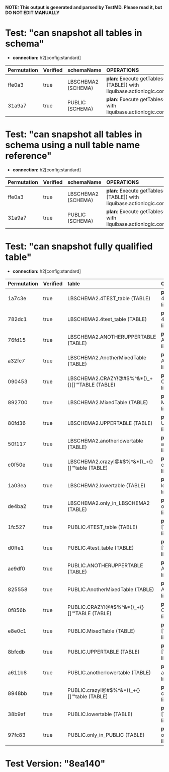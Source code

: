 **NOTE: This output is generated and parsed by TestMD. Please read it, but DO NOT EDIT MANUALLY**

# Test: "can snapshot all tables in schema" #

- **connection:** h2[config:standard]

| Permutation | Verified | schemaName         | OPERATIONS
| :---------- | :------- | :----------------- | :------
| ffe0a3      | true     | LBSCHEMA2 (SCHEMA) | **plan**: Execute getTables(null, LBSCHEMA2, null, [TABLE]) with liquibase.actionlogic.core.QueryJdbcMetaDataLogic
| 31a9a7      | true     | PUBLIC (SCHEMA)    | **plan**: Execute getTables(null, PUBLIC, null, [TABLE]) with liquibase.actionlogic.core.QueryJdbcMetaDataLogic

# Test: "can snapshot all tables in schema using a null table name reference" #

- **connection:** h2[config:standard]

| Permutation | Verified | schemaName         | OPERATIONS
| :---------- | :------- | :----------------- | :------
| ffe0a3      | true     | LBSCHEMA2 (SCHEMA) | **plan**: Execute getTables(null, LBSCHEMA2, null, [TABLE]) with liquibase.actionlogic.core.QueryJdbcMetaDataLogic
| 31a9a7      | true     | PUBLIC (SCHEMA)    | **plan**: Execute getTables(null, PUBLIC, null, [TABLE]) with liquibase.actionlogic.core.QueryJdbcMetaDataLogic

# Test: "can snapshot fully qualified table" #

- **connection:** h2[config:standard]

| Permutation | Verified | table                                       | OPERATIONS
| :---------- | :------- | :---------------------------------------------- | :------
| 1a7c3e      | true     | LBSCHEMA2.4TEST_table (TABLE)                   | **plan**: Execute getTables(null, LBSCHEMA2, 4TEST\_table, [TABLE]) with liquibase.actionlogic.core.QueryJdbcMetaDataLogic
| 782dc1      | true     | LBSCHEMA2.4test_table (TABLE)                   | **plan**: Execute getTables(null, LBSCHEMA2, 4test\_table, [TABLE]) with liquibase.actionlogic.core.QueryJdbcMetaDataLogic
| 76fd15      | true     | LBSCHEMA2.ANOTHERUPPERTABLE (TABLE)             | **plan**: Execute getTables(null, LBSCHEMA2, ANOTHERUPPERTABLE, [TABLE]) with liquibase.actionlogic.core.QueryJdbcMetaDataLogic
| a32fc7      | true     | LBSCHEMA2.AnotherMixedTable (TABLE)             | **plan**: Execute getTables(null, LBSCHEMA2, AnotherMixedTable, [TABLE]) with liquibase.actionlogic.core.QueryJdbcMetaDataLogic
| 090453      | true     | LBSCHEMA2.CRAZY!@#\$%^&*()_+{}[]'"TABLE (TABLE) | **plan**: Execute getTables(null, LBSCHEMA2, CRAZY!@#\\$\%^&*()\_+{}[]'"TABLE, [TABLE]) with liquibase.actionlogic.core.QueryJdbcMetaDataLogic
| 892700      | true     | LBSCHEMA2.MixedTable (TABLE)                    | **plan**: Execute getTables(null, LBSCHEMA2, MixedTable, [TABLE]) with liquibase.actionlogic.core.QueryJdbcMetaDataLogic
| 80fd36      | true     | LBSCHEMA2.UPPERTABLE (TABLE)                    | **plan**: Execute getTables(null, LBSCHEMA2, UPPERTABLE, [TABLE]) with liquibase.actionlogic.core.QueryJdbcMetaDataLogic
| 50f117      | true     | LBSCHEMA2.anotherlowertable (TABLE)             | **plan**: Execute getTables(null, LBSCHEMA2, anotherlowertable, [TABLE]) with liquibase.actionlogic.core.QueryJdbcMetaDataLogic
| c0f50e      | true     | LBSCHEMA2.crazy!@#\$%^&*()_+{}[]'"table (TABLE) | **plan**: Execute getTables(null, LBSCHEMA2, crazy!@#\\$\%^&*()\_+{}[]'"table, [TABLE]) with liquibase.actionlogic.core.QueryJdbcMetaDataLogic
| 1a03ea      | true     | LBSCHEMA2.lowertable (TABLE)                    | **plan**: Execute getTables(null, LBSCHEMA2, lowertable, [TABLE]) with liquibase.actionlogic.core.QueryJdbcMetaDataLogic
| de4ba2      | true     | LBSCHEMA2.only_in_LBSCHEMA2 (TABLE)             | **plan**: Execute getTables(null, LBSCHEMA2, only\_in\_LBSCHEMA2, [TABLE]) with liquibase.actionlogic.core.QueryJdbcMetaDataLogic
| 1fc527      | true     | PUBLIC.4TEST_table (TABLE)                      | **plan**: Execute getTables(null, PUBLIC, 4TEST\_table, [TABLE]) with liquibase.actionlogic.core.QueryJdbcMetaDataLogic
| d0ffe1      | true     | PUBLIC.4test_table (TABLE)                      | **plan**: Execute getTables(null, PUBLIC, 4test\_table, [TABLE]) with liquibase.actionlogic.core.QueryJdbcMetaDataLogic
| ae9df0      | true     | PUBLIC.ANOTHERUPPERTABLE (TABLE)                | **plan**: Execute getTables(null, PUBLIC, ANOTHERUPPERTABLE, [TABLE]) with liquibase.actionlogic.core.QueryJdbcMetaDataLogic
| 825558      | true     | PUBLIC.AnotherMixedTable (TABLE)                | **plan**: Execute getTables(null, PUBLIC, AnotherMixedTable, [TABLE]) with liquibase.actionlogic.core.QueryJdbcMetaDataLogic
| 0f856b      | true     | PUBLIC.CRAZY!@#\$%^&*()_+{}[]'"TABLE (TABLE)    | **plan**: Execute getTables(null, PUBLIC, CRAZY!@#\\$\%^&*()\_+{}[]'"TABLE, [TABLE]) with liquibase.actionlogic.core.QueryJdbcMetaDataLogic
| e8e0c1      | true     | PUBLIC.MixedTable (TABLE)                       | **plan**: Execute getTables(null, PUBLIC, MixedTable, [TABLE]) with liquibase.actionlogic.core.QueryJdbcMetaDataLogic
| 8bfcdb      | true     | PUBLIC.UPPERTABLE (TABLE)                       | **plan**: Execute getTables(null, PUBLIC, UPPERTABLE, [TABLE]) with liquibase.actionlogic.core.QueryJdbcMetaDataLogic
| a611b8      | true     | PUBLIC.anotherlowertable (TABLE)                | **plan**: Execute getTables(null, PUBLIC, anotherlowertable, [TABLE]) with liquibase.actionlogic.core.QueryJdbcMetaDataLogic
| 8948bb      | true     | PUBLIC.crazy!@#\$%^&*()_+{}[]'"table (TABLE)    | **plan**: Execute getTables(null, PUBLIC, crazy!@#\\$\%^&*()\_+{}[]'"table, [TABLE]) with liquibase.actionlogic.core.QueryJdbcMetaDataLogic
| 38b9af      | true     | PUBLIC.lowertable (TABLE)                       | **plan**: Execute getTables(null, PUBLIC, lowertable, [TABLE]) with liquibase.actionlogic.core.QueryJdbcMetaDataLogic
| 97fc83      | true     | PUBLIC.only_in_PUBLIC (TABLE)                   | **plan**: Execute getTables(null, PUBLIC, only\_in\_PUBLIC, [TABLE]) with liquibase.actionlogic.core.QueryJdbcMetaDataLogic

# Test Version: "8ea140" #